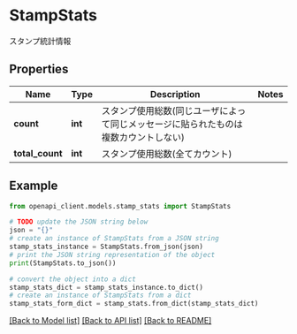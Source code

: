 # StampStats

スタンプ統計情報

## Properties

Name | Type | Description | Notes
------------ | ------------- | ------------- | -------------
**count** | **int** | スタンプ使用総数(同じユーザによって同じメッセージに貼られたものは複数カウントしない) | 
**total_count** | **int** | スタンプ使用総数(全てカウント) | 

## Example

```python
from openapi_client.models.stamp_stats import StampStats

# TODO update the JSON string below
json = "{}"
# create an instance of StampStats from a JSON string
stamp_stats_instance = StampStats.from_json(json)
# print the JSON string representation of the object
print(StampStats.to_json())

# convert the object into a dict
stamp_stats_dict = stamp_stats_instance.to_dict()
# create an instance of StampStats from a dict
stamp_stats_form_dict = stamp_stats.from_dict(stamp_stats_dict)
```
[[Back to Model list]](../README.md#documentation-for-models) [[Back to API list]](../README.md#documentation-for-api-endpoints) [[Back to README]](../README.md)


